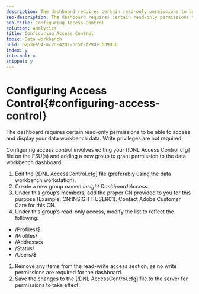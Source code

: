 ```yaml
---
description: The dashboard requires certain read-only permissions to be able to access and display your data workbench data. Write privileges are not required.
seo-description: The dashboard requires certain read-only permissions to be able to access and display your data workbench data. Write privileges are not required.
seo-title: Configuring Access Control
solution: Analytics
title: Configuring Access Control
topic: Data workbench
uuid: 6263ea54-ac2d-4201-bc5f-f29de3b39d5b
index: y
internal: n
snippet: y
---
```


# Configuring Access Control{#configuring-access-control}

The dashboard requires certain read-only permissions to be able to access and display your data workbench data. Write privileges are not required.

Configuring access control involves editing your [!DNL Access Control.cfg] file on the FSU(s) and adding a new group to grant permission to the data workbench dashboard: 

1. Edit the [!DNL AccessControl.cfg] file (preferably using the data workbench workstation).
1. Create a new group named *Insight Dashboard Access*.
1. Under this group’s members, add the proper CN provided to you for this purpose (Example: CN:INSIGHT-USER01). Contact Adobe Customer Care for this CN.
1. Under this group’s read-only access, modify the list to reflect the following:

* /Profiles/$ 
* /Profiles/ 
* /Addresses 
* /Status/ 
* /Users/$

1. Remove any items from the read-write access section, as no write permissions are required for the dashboard.
1. Save the changes to the [!DNL AccessControl.cfg] file to the server for permissions to take effect.
